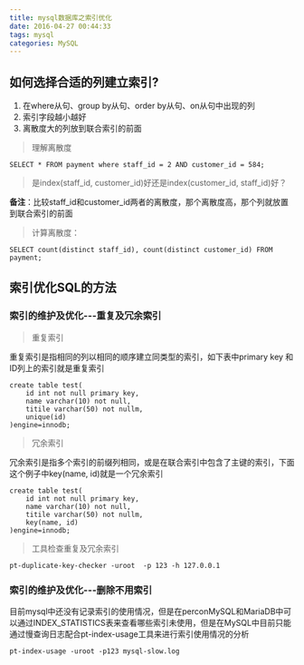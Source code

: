 ```yaml
---
title: mysql数据库之索引优化
date: 2016-04-27 00:44:33
tags: mysql
categories: MySQL
---
```


## 如何选择合适的列建立索引?
1. 在where从句、group by从句、order by从句、on从句中出现的列
2. 索引字段越小越好
3. 离散度大的列放到联合索引的前面

> 理解离散度
```
SELECT * FROM payment where staff_id = 2 AND customer_id = 584;
```

> 是index(staff_id, customer_id)好还是index(customer_id, staff_id)好？

**备注**：比较staff_id和customer_id两者的离散度，那个离散度高，那个列就放置到联合索引的前面
<!-- more -->

> 计算离散度：

```
SELECT count(distinct staff_id), count(distinct customer_id) FROM payment;
```

## 索引优化SQL的方法
### 索引的维护及优化---重复及冗余索引
> 重复索引

重复索引是指相同的列以相同的顺序建立同类型的索引，如下表中primary key 和ID列上的索引就是重复索引
```
create table test(
    id int not null primary key,
    name varchar(10) not null,
    titile varchar(50) not nullm,
    unique(id)
)engine=innodb;
```

> 冗余索引

冗余索引是指多个索引的前缀列相同，或是在联合索引中包含了主键的索引，下面这个例子中key(name, id)就是一个冗余索引
```
create table test(
    id int not null primary key,
    name varchar(10) not null,
    titile varchar(50) not nullm,
    key(name, id)
)engine=innodb;
```

> 工具检查重复及冗余索引

```
pt-duplicate-key-checker -uroot  -p 123 -h 127.0.0.1
```

### 索引的维护及优化---删除不用索引
 目前mysql中还没有记录索引的使用情况，但是在perconMySQL和MariaDB中可以通过INDEX_STATISTICS表来查看哪些索引未使用，但是在MySQL中目前只能通过慢查询日志配合pt-index-usage工具来进行索引使用情况的分析
```
pt-index-usage -uroot -p123 mysql-slow.log
```


